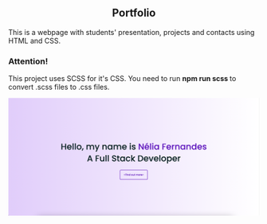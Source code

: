 <h2 align="center">
  Portfolio
</h2>

<p> This is a webpage with students' presentation, projects and contacts using HTML and CSS. </p>
<h3> Attention! </h3>
<p>This project uses SCSS for it's CSS. You need to run <strong> npm run scss </strong> to convert .scss files to .css files.</p>
<div align="center">
<img src="./assets/img/neliafernandes-portfolio.png" alt="Nélia Fernandes Portfolio">
</div>
